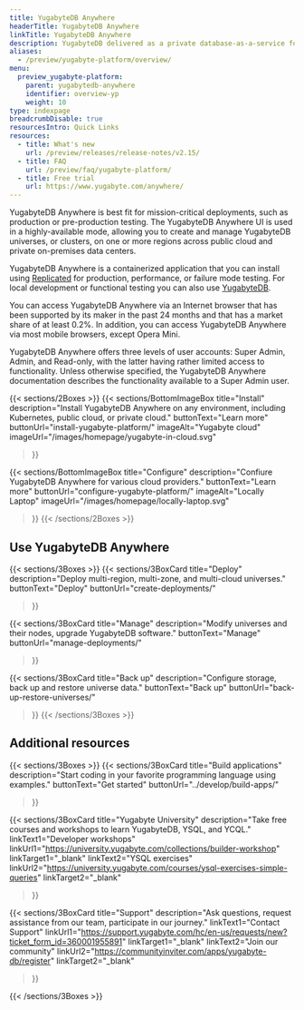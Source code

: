 ```yaml
---
title: YugabyteDB Anywhere
headerTitle: YugabyteDB Anywhere
linkTitle: YugabyteDB Anywhere
description: YugabyteDB delivered as a private database-as-a-service for enterprises.
aliases:
  - /preview/yugabyte-platform/overview/
menu:
  preview_yugabyte-platform:
    parent: yugabytedb-anywhere
    identifier: overview-yp
    weight: 10
type: indexpage
breadcrumbDisable: true
resourcesIntro: Quick Links
resources:
  - title: What's new
    url: /preview/releases/release-notes/v2.15/
  - title: FAQ
    url: /preview/faq/yugabyte-platform/
  - title: Free trial
    url: https://www.yugabyte.com/anywhere/
---
```


YugabyteDB Anywhere is best fit for mission-critical deployments, such as production or pre-production testing. The YugabyteDB Anywhere UI is used in a highly-available mode, allowing you to create and manage YugabyteDB universes, or clusters, on one or more regions across public cloud and private on-premises data centers.

YugabyteDB Anywhere is a containerized application that you can install using [Replicated](https://www.replicated.com/) for production, performance, or failure mode testing. For local development or functional testing you can also use [YugabyteDB](../quick-start/).

You can access YugabyteDB Anywhere via an Internet browser that has been supported by its maker in the past 24 months and that has a market share of at least 0.2%. In addition, you can access YugabyteDB Anywhere via most mobile browsers, except Opera Mini.

YugabyteDB Anywhere offers three levels of user accounts: Super Admin, Admin, and Read-only, with the latter having rather limited access to functionality. Unless otherwise specified, the YugabyteDB Anywhere documentation describes the functionality available to a Super Admin user.

{{< sections/2Boxes >}}
  {{< sections/BottomImageBox
    title="Install"
    description="Install YugabyteDB Anywhere on any environment, including Kubernetes, public cloud, or private cloud."
    buttonText="Learn more"
    buttonUrl="install-yugabyte-platform/"
    imageAlt="Yugabyte cloud" imageUrl="/images/homepage/yugabyte-in-cloud.svg"
  >}}
 
  {{< sections/BottomImageBox
    title="Configure"
    description="Confiure YugabyteDB Anywhere for various cloud providers."
    buttonText="Learn more"
    buttonUrl="configure-yugabyte-platform/"
    imageAlt="Locally Laptop" imageUrl="/images/homepage/locally-laptop.svg"
  >}}
{{< /sections/2Boxes >}}

## Use YugabyteDB Anywhere

{{< sections/3Boxes >}}
  {{< sections/3BoxCard
    title="Deploy"
    description="Deploy multi-region, multi-zone, and multi-cloud universes."
    buttonText="Deploy"
    buttonUrl="create-deployments/"
  >}}

  {{< sections/3BoxCard
    title="Manage"
    description="Modify universes and their nodes, upgrade YugabyteDB software."
    buttonText="Manage"
    buttonUrl="manage-deployments/"
  >}}

  {{< sections/3BoxCard
    title="Back up"
    description="Configure storage, back up and restore universe data."
    buttonText="Back up"
    buttonUrl="back-up-restore-universes/"
  >}}
{{< /sections/3Boxes >}}

## Additional resources

{{< sections/3Boxes >}}
  {{< sections/3BoxCard
	title="Build applications"
	description="Start coding in your favorite programming language using examples."
	buttonText="Get started"
	buttonUrl="../develop/build-apps/"
  >}}

  {{< sections/3BoxCard
	title="Yugabyte University"
	description="Take free courses and workshops to learn YugabyteDB, YSQL, and YCQL."
	linkText1="Developer workshops"
	linkUrl1="https://university.yugabyte.com/collections/builder-workshop"
	linkTarget1="_blank"
	linkText2="YSQL exercises"
	linkUrl2="https://university.yugabyte.com/courses/ysql-exercises-simple-queries"
	linkTarget2="_blank"
  >}}

  {{< sections/3BoxCard
	title="Support"
	description="Ask questions, request assistance from our team, participate in our journey."
	linkText1="Contact Support"
	linkUrl1="https://support.yugabyte.com/hc/en-us/requests/new?ticket_form_id=360001955891"
	linkTarget1="_blank"
	linkText2="Join our community"
	linkUrl2="https://communityinviter.com/apps/yugabyte-db/register"
	linkTarget2="_blank"
  >}}

{{< /sections/3Boxes >}}
